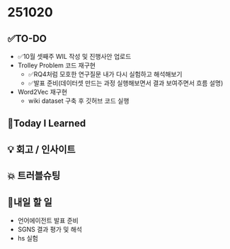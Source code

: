 # 251020
## ✅TO-DO
- ✅10월 셋째주 WIL 작성 및 진행사안 업로드
- Trolley Problem 코드 재구현 
    - ✅RQ4처럼 모호한 연구질문 내가 다시 실험하고 해석해보기
    - ✅발표 준비(데이터셋 만드는 과정 실행해보면서 결과 보여주면서 흐름 설명)
- Word2Vec 재구현 
    - wiki dataset 구축 후 깃허브 코드 실행 

## 📌Today I Learned

## 💡 회고 / 인사이트

## 💥 트러블슈팅

## 🍩내일 할 일 
- 언어에이전트 발표 준비
- SGNS 결과 평가 및 해석
- hs 실험 